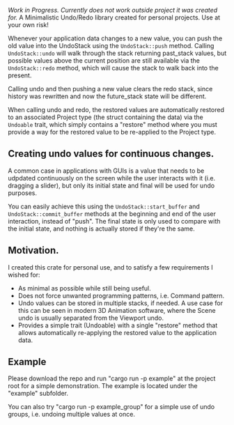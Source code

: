 *Work in Progress. Currently does not work outside project it was created for.*
A Minimalistic Undo/Redo library created for personal projects. Use at your own risk!

Whenever your application data changes to a new value, you can push the old value into the UndoStack using the `UndoStack::push` method. Calling `UndoStack::undo` will walk through the stack returning past_stack values, but possible values above the current position are still available via the `UndoStack::redo` method, which will cause the stack to walk back into the present.

Calling undo and then pushing a new value clears the redo stack, since history was rewritten and now the future_stack state will be different.

When calling undo and redo, the restored values are automatically restored to an associated Project type (the struct containing the data) via the `Undoable` trait, which simply contains a "restore" method where you must provide a way for the restored value to be re-applied to the Project type.

## Creating undo values for continuous changes.

A common case in applications with GUIs is a value that needs to be udpdated continuously on the screen while the user interacts with it (i.e. dragging a slider), but only its initial state and final will be used for undo purposes.

You can easily achieve this using the `UndoStack::start_buffer` and `UndoStack::commit_buffer` methods at the beginning and end of the user interaction, instead of "push". The final state is only used to compare with the initial state, and nothing is actually stored if they're the same.

## Motivation.

I created this crate for personal use, and to satisfy a few requirements I wished for:
- As minimal as possible while still being useful.
- Does not force unwanted programming patterns, i.e. Command pattern.
- Undo values can be stored in multiple stacks, if needed. A use case for this can be seen in modern 3D Animation software, where the Scene undo is usually separated from the Viewport undo.
- Provides a simple trait (Undoable) with a single "restore" method that allows automatically re-applying the restored value to the application data.

## Example

Please download the repo and run "cargo run -p example" at the project root for a simple demonstration. The example is located under the "example" subfolder.

You can also try "cargo run -p example_group" for a simple use of undo groups, i.e. undoing multiple values at once.
